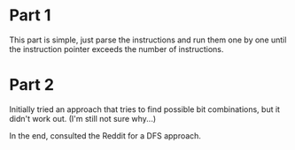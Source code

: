 <h1>Part 1</h1>
This part is simple, just parse the instructions and run them one by one until the instruction pointer exceeds the number of instructions.

<h1>Part 2</h1>
Initially tried an approach that tries to find possible bit combinations, but it didn't work out. (I'm still not sure why...)

In the end, consulted the Reddit for a DFS approach.